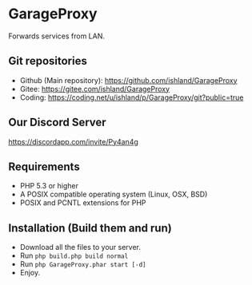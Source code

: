 # GarageProxy
Forwards services from LAN.

## Git repositories
- Github (Main repository): https://github.com/ishland/GarageProxy
- Gitee: https://gitee.com/ishland/GarageProxy
- Coding: https://coding.net/u/ishland/p/GarageProxy/git?public=true

## Our Discord Server
https://discordapp.com/invite/Py4an4g

## Requirements
- PHP 5.3 or higher
- A POSIX compatible operating system (Linux, OSX, BSD)
- POSIX and PCNTL extensions for PHP

## Installation (Build them and run)
- Download all the files to your server.
- Run `php build.php build normal`
- Run `php GarageProxy.phar start [-d]`
- Enjoy.

